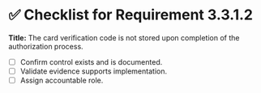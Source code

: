 # ✅ Checklist for Requirement 3.3.1.2

**Title:** The card verification code is not stored upon completion of the authorization process.

- [ ] Confirm control exists and is documented.
- [ ] Validate evidence supports implementation.
- [ ] Assign accountable role.
